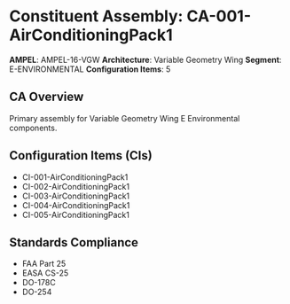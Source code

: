 # Constituent Assembly: CA-001-AirConditioningPack1

**AMPEL**: AMPEL-16-VGW
**Architecture**: Variable Geometry Wing
**Segment**: E-ENVIRONMENTAL
**Configuration Items**: 5

## CA Overview
Primary assembly for Variable Geometry Wing E Environmental components.

## Configuration Items (CIs)
- CI-001-AirConditioningPack1
- CI-002-AirConditioningPack1
- CI-003-AirConditioningPack1
- CI-004-AirConditioningPack1
- CI-005-AirConditioningPack1

## Standards Compliance
- FAA Part 25
- EASA CS-25
- DO-178C
- DO-254
